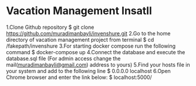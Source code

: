 Vacation Management Insatll
================

1.Clone Github repository
  $ git clone https://github.com/muradimanbayli/invenshure.git
2.Go to the home directory of vacation management project from terminal
  $ cd /fakepath/invenshure
3.For starting docker compose run the following command
  $ docker-compose up
4.Connect the database and execute the database.sql file (For admin access change the mail(muradimanbayli@gmail.com) address to yours)
5.Find your hosts file in your system and add to the following line
  $ 0.0.0.0   localhost
6.Open Chrome browser and enter the link below:
  $ localhost:5000/
